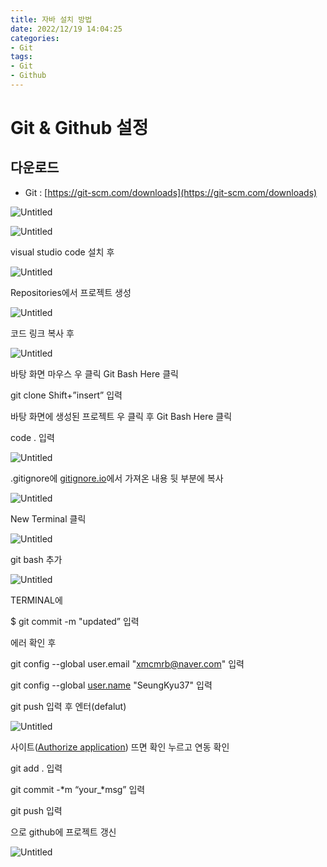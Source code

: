 ```yaml
---
title: 자바 설치 방법
date: 2022/12/19 14:04:25 
categories:
- Git
tags:
- Git
- Github
---
```


# Git & Github 설정

## 다운로드

- Git : [https://git-scm.com/downloads](https://git-scm.com/downloads)

![Untitled](\images\2022\12\test\Untitled.png)

![Untitled](\images\2022\12\test\Untitled%201.png)

visual studio code 설치 후 

![Untitled](\images\2022\12\test\Untitled%202.png)

Repositories에서 프로젝트 생성

![Untitled](\images\2022\12\test\Untitled%203.png)

코드 링크 복사 후

![Untitled](\images\2022\12\test\Untitled%204.png)

바탕 화면 마우스 우 클릭 Git Bash Here 클릭

git clone Shift+”insert” 입력

바탕 화면에 생성된 프로젝트 우 클릭 후 Git Bash Here 클릭

code . 입력

![Untitled](\images\2022\12\test\Untitled%205.png)

.gitignore에 [gitignore.io](http://gitignore.io)에서 가져온 내용 뒷 부분에 복사

![Untitled](\images\2022\12\test\Untitled%206.png)

New Terminal 클릭

![Untitled](\images\2022\12\test\Untitled%207.png)

git bash 추가

![Untitled](\images\2022\12\test\Untitled%208.png)

TERMINAL에 

$ git commit -m "updated” 입력

에러 확인 후 

git config --global user.email "[xmcmrb@naver.com](mailto:xmcmrb@naver.com)" 입력

git config --global [user.name](http://user.name/) "SeungKyu37" 입력

git push 입력 후 엔터(defalut)

![Untitled](\images\2022\12\test\Untitled%209.png)

사이트([Authorize application](https://github.com/login/oauth/authorize?response_type=code&client_id=0120e057bd645470c1ed&state=c2eed072aca1421ba0cbe3543e106698&code_challenge_method=S256&code_challenge=RZaHGv0Vfi0pYT9EesfPm7zjC7JDlSiztKRdStMvMJQ&redirect_uri=http%3a%2f%2flocalhost%3a50179%2f&scope=repo+gist+workflow)) 뜨면 확인 누르고 연동 확인

git add . 입력

git commit -*m “your_*msg” 입력

git push 입력

으로 github에 프로젝트 갱신

![Untitled](\images\2022\12\test\Untitled%2010.png)